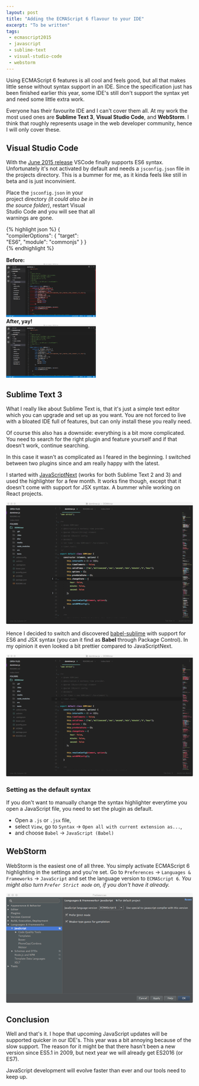 ```yaml
---
layout: post
title: "Adding the ECMAScript 6 flavour to your IDE"
excerpt: "To be written"
tags:
 - ecmascript2015
 - javascript
 - sublime-text
 - visual-studio-code
 - webstorm
---
```


Using ECMAScript 6 features is all cool and feels good, but all that makes little sense without syntax support in an IDE. Since the specification just has been finished earlier this year, some IDE's still don't support the syntax yet and need some little extra work. 

Everyone has their favourite IDE and I can't cover them all. At my work the most used ones are **Sublime Text 3**, **Visual Studio Code**, and **WebStorm**. I think that roughly represents usage in the web developer community, hence I will only cover these.

## Visual Studio Code

With the [June 2015 release](http://blogs.msdn.com/b/vscode/archive/2015/07/06/vs-code-es6.aspx) VSCode finally supports ES6 syntax. Unfortunately it's not activated by default and needs a `jsconfig.json` file in the projects directory. This is a bummer for me, as it kinda feels like still in beta and is just inconvinient.

<div class="clearfix">
<p class="left" style="width:50%;">
Place the <code>jsconfig.json</code> in your project directory <em>(it could also be in the source folder)</em>, restart Visual Studio Code and you will see that all warnings are gone.
</p>
<div class="right" style="width:45%;">
{% highlight json %}
{
  "compilerOptions": {
    "target": "ES6",
    "module": "commonjs"
  }
}
{% endhighlight %}
</div>
</div>

<div class="clearfix" style="margin-top:15px;">
    <div class="left" style="width:48%;">
        <strong>Before:</strong>
        <a href="/../assets/img/2015-10/vsc-without-es6.png" target="_blank"><img class="screenshot" src="/../assets/img/2015-10/vsc-without-es6.png"></a>
    </div>
    <div class="right" style="width:48%;">
        <strong>After, yay!</strong>
        <a href="/../assets/img/2015-10/vsc-with-es6.png" target="_blank"><img class="screenshot" src="/../assets/img/2015-10/vsc-with-es6.png"></a>
    </div>
</div>

## Sublime Text 3

What I really like about Sublime Text is, that it's just a simple text editor which you can upgrade and set up as you want. You are not forced to live with a bloated IDE full of features, but can only install these you really need.

Of course this also has a downside: everything is a bit more complicated. You need to search for the right plugin and feature yourself and if that doesn't work, continue searching.

In this case it wasn't as complicated as I feared in the beginning. I switched between two plugins since and am really happy with the latest.

I started with [JavaScriptNext](https://packagecontrol.io/packages/JavaScriptNext%20-%20ES6%20Syntax) (works for both Sublime Text 2 and 3) and used the highlighter for a few month. It works fine though, except that it doesn't come with support for JSX syntax. A bummer while working on React projects. 

<a href="/../assets/img/2015-10/sublimetext-es6-jsnext.png" target="_blank"><img class="screenshot" src="/../assets/img/2015-10/sublimetext-es6-jsnext.png"></a>

Hence I decided to switch and discovered [babel-sublime](https://github.com/babel/babel-sublime) with support for ES6 and JSX syntax (you can it find as **Babel** through Package Control). In my opinion it even looked a bit prettier compared to JavaScriptNext.

<a href="/../assets/img/2015-10/sublimetext-es6-babel.png" target="_blank"><img class="screenshot" src="/../assets/img/2015-10/sublimetext-es6-babel.png"></a>

### Setting as the default syntax

If you don't want to manually change the syntax highlighter everytime you open a JavaScript file, you need to set the plugin as default. 

- Open a `.js` or `.jsx` file,
- select `View`, go to `Syntax` -> `Open all with current extension as...`,
- and choose `Babel` -> `JavaScript (Babel)`

## WebStorm

WebStorm is the easiest one of all three. You simply activate ECMAScript 6 highlighting in the settings and you're set. Go to `Preferences` -> `Languages & Frameworks` -> `JavaScript` and set the language version to `ECMAScript 6`. *You might also turn `Prefer Strict mode` on, if you don't have it already.*

<a href="/../assets/img/2015-10/webstorm-es6.png" target="_blank"><img class="screenshot" src="/../assets/img/2015-10/webstorm-es6.png"></a>

## Conclusion

Well and that's it. I hope that upcoming JavaScript updates will be supported quicker in our IDE's. This year was a bit annoying because of the slow support. The reason for it might be that there hasn't been a new version since ES5.1 in 2009, but next year we will already get ES2016 (or ES7).

JavaScript development will evolve faster than ever and our tools need to keep up.